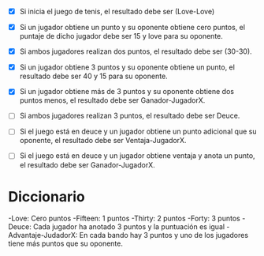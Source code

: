 ﻿- [x] Si inicia el juego de tenis, el resultado debe ser (Love-Love)
- [x] Si un jugador obtiene un punto y su oponente obtiene cero puntos, el puntaje de dicho jugador debe ser 15 y love para su oponente.
- [x] Si ambos jugadores realizan dos puntos, el resultado debe ser (30-30).
- [x] Si un jugador obtiene 3 puntos y su oponente obtiene un punto, el resultado debe ser 40 y 15 para su oponente.
- [x] Si un jugador obtiene más de 3 puntos y su oponente obtiene dos puntos menos, el resultado debe ser Ganador-JugadorX.
- [ ] Si ambos jugadores realizan 3 puntos, el resultado debe ser Deuce.
- [ ] Si el juego está en deuce y un jugador obtiene un punto adicional que su oponente, el resultado debe ser Ventaja-JugadorX.
- [ ] Si el juego está en deuce y un jugador obtiene ventaja y anota un punto, el resultado debe ser Ganador-JugadorX.


# Diccionario 
-Love: Cero puntos
-Fifteen: 1 puntos
-Thirty: 2 puntos
-Forty: 3 puntos
-Deuce: Cada jugador ha anotado 3 puntos y la puntuación es igual
-Advantaje-JudadorX: En cada bando hay 3 puntos y uno de los jugadores tiene más puntos que su oponente.